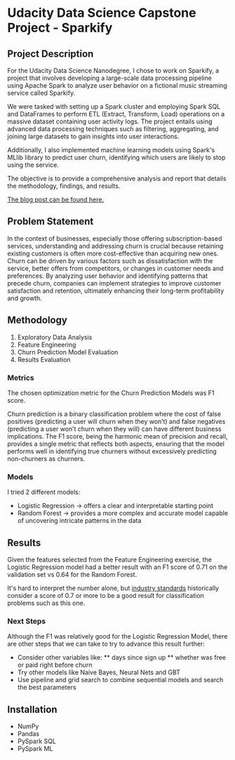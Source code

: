 # Udacity Data Science Capstone Project - Sparkify
## Project Description
For the Udacity Data Science Nanodegree, I chose to work on Sparkify, a project that involves developing a large-scale data processing pipeline using Apache Spark to analyze user behavior on a fictional music streaming service called Sparkify.

We were tasked with setting up a Spark cluster and employing Spark SQL and DataFrames to perform ETL (Extract, Transform, Load) operations on a massive dataset containing user activity logs. The project entails using advanced data processing techniques such as filtering, aggregating, and joining large datasets to gain insights into user interactions. 

Additionally, I also implemented machine learning models using Spark's MLlib library to predict user churn, identifying which users are likely to stop using the service. 

The objective is to provide a comprehensive analysis and report that details the methodology, findings, and results.

[The blog post can be found here.](https://roberto-bandeiram.medium.com/churn-it-u%CC%B6p%CC%B6-down-how-sparkify-predicts-customer-churn-with-big-data-78729c82931e)

## Problem Statement
In the context of businesses, especially those offering subscription-based services, understanding and addressing churn is crucial because retaining existing customers is often more cost-effective than acquiring new ones. Churn can be driven by various factors such as dissatisfaction with the service, better offers from competitors, or changes in customer needs and preferences. By analyzing user behavior and identifying patterns that precede churn, companies can implement strategies to improve customer satisfaction and retention, ultimately enhancing their long-term profitability and growth.

## Methodology
1. Exploratory Data Analysis
2. Feature Engineering
3. Churn Prediction Model Evaluation
4. Results Evaluation

### Metrics
The chosen optimization metric for the Churn Prediction Models was F1 score.

Churn prediction is a binary classification problem where the cost of false positives (predicting a user will churn when they won’t) and false negatives (predicting a user won’t churn when they will) can have different business implications. The F1 score, being the harmonic mean of precision and recall, provides a single metric that reflects both aspects, ensuring that the model performs well in identifying true churners without excessively predicting non-churners as churners.

### Models
I tried 2 different models:
* Logistic Regression -> offers a clear and interpretable starting point
* Random Forest -> provides a more complex and accurate model capable of uncovering intricate patterns in the data

## Results
Given the features selected from the Feature Engineering exercise, the Logistic Regression model had a better result with an F1 score of 0.71 on the validation set vs 0.64 for the Random Forest.

It's hard to interpret the number alone, but [industry standards](https://serokell.io/blog/a-guide-to-f1-score) historically consider a score of 0.7 or more to be a good result for classification problems such as this one.

### Next Steps
Although the F1 was relatively good for the Logistic Regression Model, there are other steps that we can take to try to advance this result further:

* Consider other variables like:
** days since sign up
** whether was free or paid right before churn
* Try other models like Naive Bayes, Neural Nets and GBT
* Use pipeline and grid search to combine sequential models and search the best parameters

## Installation
* NumPy
* Pandas
* PySpark SQL
* PySpark ML